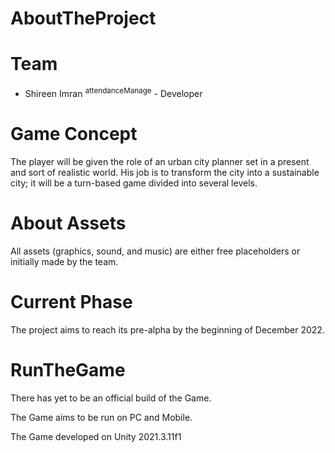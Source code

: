 

# AboutTheProject



# Team



* Shireen Imran <sup>attendanceManage</sup> - Developer

# Game Concept 

The player will be given the role of an urban city planner set in a present and sort of realistic world. His job is to transform the city into a sustainable city; it will be a turn-based game divided into several levels. 

# About Assets

All assets (graphics, sound, and music) are either free placeholders or initially made by the team.

# Current Phase

The project aims to reach its pre-alpha by the beginning of December 2022.

# RunTheGame
There has yet to be an official build of the Game.

The Game aims to be run on PC and Mobile.

The Game developed on Unity 2021.3.11f1

